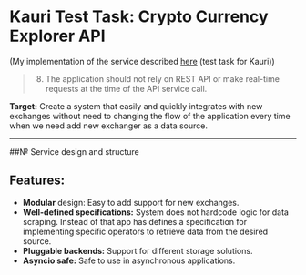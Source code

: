 # Kauri Test Task: Crypto Currency Explorer API
(My implementation of the service described [here](https://docs.google.com/document/d/1kUlZ7suZZPPEefWpu9WrdSJgBbVEutLtlXnRUehq4n8/edit?usp=sharing) (test task for Kauri))

> 8. The application should not rely on REST API or make real-time requests at the time of the API service call.

**Target:** Create a system that easily and quickly integrates with new exchanges without need to changing the flow of the application every time when we need add new exchanger as a data source.

<hr>


##№ Service design and structure

## Features:

- **Modular** design: Easy to add support for new exchanges.
- **Well-defined specifications:** System does not hardcode logic for data scraping. Instead of that app has defines a specification for implementing specific operators to retrieve data from the desired source.
- **Pluggable backends:** Support for different storage solutions.
- **Asyncio safe:** Safe to use in asynchronous applications.

